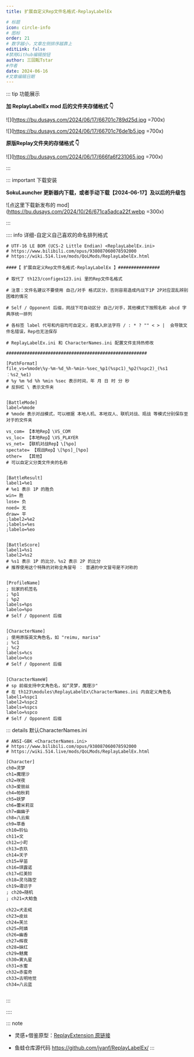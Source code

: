 ```yaml
---
title: 扩展自定义Rep文件名格式-ReplayLabelEx

# 标题
icon: circle-info
# 图标
order: 21
# 数字越小，文章左侧排序越靠上
editLink: false
#禁用Github编辑按钮
author: 三回転Tstar
#作者
date: 2024-06-16
#文章编辑日期
---
```




::: tip 功能展示

**加 ReplayLabelEx mod 后的文件夹存储格式 👇**

![](https://bu.dusays.com/2024/06/17/66701c789d25d.jpg =700x)

![](https://bu.dusays.com/2024/06/17/66701c76de1b5.jpg =700x)

**原版Replay文件夹的存储格式 👇**

![](https://bu.dusays.com/2024/06/17/666fa6f231065.jpg =700x)

:::

::: important 下载安装

**SokuLauncher 更新器内下载，或者手动下载【2024-06-17】及以后的升级包**

![点这里下载新发布的 mod](https://bu.dusays.com/2024/10/26/671ca5adca22f.webp =300x)

:::


:::: info 详细-自定义自己喜欢的命名排列格式


```
# UTF-16 LE BOM (UCS-2 Little Endian) <ReplayLabelEx.ini>
# https://www.bilibili.com/opus/938087060078592000
# https://wiki.514.live/mods/QoLMods/ReplayLabelEx.html

####【 扩展自定义Rep文件名格式-ReplayLabelEx 】################

# 取代了 th123/configex123.ini 里的Rep文件名格式

# 注意：文件名建议不要使用 自己/对手 格式区分，否则容易造成内战下1P 2P对应混乱辨别困难的情况

# Self / Opponent 后缀，网战下可自动区分 自己/对手，其他模式下按照名称 abcd 字典序统一排列

# 各标签 label 代号和内容均可自定义，若填入非法字符 / : * ? "" < > |  会导致文件名错误，Rep也无法保存

# ReplayLabelEx.ini 和 CharacterNames.ini 配置文件支持热修改

######################################################

[PathFormat]
file_vs=%mode\%y-%m-%d_%h-%min-%sec_%p1(%spc1)_%p2(%spc2)_(%s1︰%s2_%e1)
# %y %m %d %h %min %sec 表示时间，年 月 日 时 分 秒
# 反斜杠 \ 表示文件夹


[BattleMode]
label=%mode
# %mode 表示对战模式，可以根据 本地人机、本地双人、联机对战、观战 等模式分别保存至对于的文件夹

vs_com=	【本地Rep】\VS_COM
vs_loc= 【本地Rep】\VS_PLAYER
vs_net= 【联机对战Rep】\[%po]
spectate= 【观战Rep】\[%ps]_[%po]
other=	【其他】
# 可以自定义分类文件夹的名称


[BattleResult]
label1=%e1
# %e1 表示 1P 的胜负
win= 胜
lose= 负
noed= 无
draw= 平
;label2=%e2
;labels=%es
;labelo=%eo


[BattleScore]
label1=%s1
label2=%s2
# %s1 表示 1P 的比分，%s2 表示 2P 的比分
# 推荐使用这个特殊的对称全角冒号 ︰ 普通的中文冒号是不对称的


[ProfileName]
; 玩家的机签名
; %p1
; %p2
labels=%ps
labelo=%po
# Self / Opponent 后缀


[CharacterName]
; 使用原版英文角色名，如 "reimu, marisa"
; %c1
; %c2
labels=%cs
labelo=%co
# Self / Opponent 后缀


[CharacterNameW]
# sp 前缀支持中文角色名，如“灵梦，魔理沙"
# 在 th123\modules\ReplayLabelEx\CharacterNames.ini 内自定义角色名
label1=%spc1
label2=%spc2
labels=%spcs
labelo=%spco
# Self / Opponent 后缀

```

::: details 默认CharacterNames.ini
```
# ANSI-GBK <CharacterNames.ini>
# https://www.bilibili.com/opus/938087060078592000
# https://wiki.514.live/mods/QoLMods/ReplayLabelEx.html

[Character]
ch0=灵梦
ch1=魔理沙
ch2=咲夜
ch3=爱丽丝
ch4=帕秋莉
ch5=妖梦
ch6=蕾米莉亚
ch7=幽幽子
ch8=八云紫
ch9=萃香
ch10=铃仙
ch11=文
ch12=小町
ch13=衣玖
ch14=天子
ch15=早苗
ch16=琪露诺
ch17=红美铃
ch18=灵乌路空
ch19=诹访子
; ch20=随机
; ch21=大鲶鱼

ch22=犬走椛
ch23=皮丝
ch24=芙兰
ch25=阿燐
ch26=幽香
ch27=辉夜
ch28=妹红
ch29=魅魔
ch30=寅丸星
ch31=水蜜
ch32=赤蛮奇
ch33=古明地觉
ch34=八云蓝


```
:::


::::



::: note 

- 灵感+借鉴原型：[ReplayExtension 原链接](https://resemblances.click3.org/product_list/index.cgi/detail/38)

- 鱼蛙仓库源代码 https://github.com/jyanf/ReplayLabelEx/
:::




